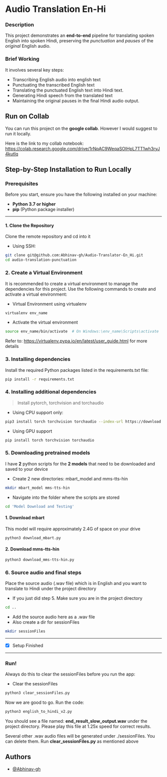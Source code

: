
# Audio Translation En-Hi
### Description
This project demonstrates an **end-to-end** pipeline for translating spoken English into spoken Hindi, preserving the *punctuation* and *pauses* of the *original* English audio.


### Brief Working
It involves several key steps: 
- Transcribing English audio into english text
- Punctuating the transcribed English text
- Translating the punctuated English text into Hindi text.
- Generating Hindi speech from the translated text
- Maintaining the original pauses in the final Hindi audio output.


## Run on Collab
You can run this project on the **google collab**. However I would suggest to run it locally. 

Here is the link to my collab notebook: https://colab.research.google.com/drive/1rNpAC9WeqaSOIHpL7TT1wh3ryJ4kutIq
## Step-by-Step Installation to Run Locally

### Prerequisites

Before you start, ensure you have the following installed on your machine:

- **Python 3.7 or higher**
- **pip** (Python package installer)
---

#### 1. Clone the Repository

Clone the remote repository and cd into it
- Using SSH:
```bash
git clone git@github.com:Abhinav-gh/Audio-Translator-En_Hi.git
cd audio-translation-punctuation
```

### 2. Create a Virtual Environment

It is recommended to create a virtual environment to manage the dependencies for this project. Use the following commands to create and activate a virtual environment:

- Virtual Environment using virtualenv
```bash
virtualenv env_name
```
- Activate the virtual environment
```bash
source env_name/bin/activate  # On Windows:\env_name\Scripts\activate

```
Refer to: https://virtualenv.pypa.io/en/latest/user_guide.html for more details

### 3. Installing dependencies
Install the required Python packages listed in the requirements.txt file:
```bash
pip install -r requirements.txt
```

### 4. Installing additional dependencies
> Install pytorch, torchvision and torchaudio
- Using CPU support only:
```bash
pip3 install torch torchvision torchaudio --index-url https://download.pytorch.org/whl/cpu

```
- Using GPU support 
```bash
pip install torch torchvision torchaudio
```

### 5. Downloading pretrained models
I have **2** python scripts for the **2 models** that need to be downloaded and saved to your device
- Create 2 new directories: mbart_model and mms-tts-hin

```bash
mkdir mbart_model mms-tts-hin
```
- Navigate into the folder where the  scripts are stored
```bash
cd 'Model Download and Testing'
```
#### 1. Download mbart
This model will require approximately 2.4G of space on your drive
```bash
python3 download_mbart.py
```
#### 2. Download mms-tts-hin
```bash
python3 download_mms-tts-hin.py
```

### 6. Source audio and final steps
Place the source audio (.wav file) which is in English and you want to translate to Hindi under the project directory

- If you just did step 5. Make sure you are in the project directory
```bash
cd ..
```
- Add the source audio here as a .wav file
- Also create a dir for sessionFiles
```bash
mkdir sessionFiles
```
---
- [x]  Setup Finished
---
### Run!
Always do this to clear the sessionFiles before you run the app:
- Clear the sessionFiles
```bash
python3 clear_sessionFiles.py
```

Now we are good to go. Run the code:
```bash
python3 english_to_hindi_v2.py
```

You should see a file named: **end_result_slow_output.wav** under the project directory. Please play this file at 1.25x speed for correct results.

Several other .wav audio files will be generated under ./sessionFiles. You can delete them. Run **clear_sessionFiles.py** as mentioned above

## Authors

- [@Abhinav-gh](https://www.github.com/Abhinav-gh)

